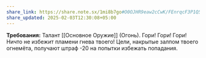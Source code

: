 ```yaml
---
share_link: https://share.note.sx/1mi8b7go#O0OJHR9eaw2cCwK/FEnrqcF3P1Q5UERvJzsaDMkbm0s
share_updated: 2025-02-03T12:30:08+05:00
---
```

**Требования:** Талант [[Основное Оружие]] (Огонь).
Гори! Гори! Гори! Ничто не избежит пламени гнева твоего! Цели, накрытые залпом твоего огнемёта, получают штраф -20 на попытки избежать попадания.
